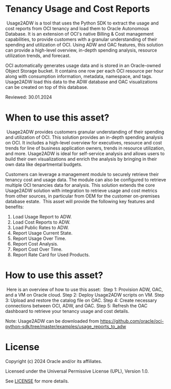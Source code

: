 # Tenancy Usage and Cost Reports
​
Usage2ADW is a tool that uses the Python SDK to extract the usage and cost reports from OCI tenancy and load them to Oracle Autonomous Database. It is an extension of OCI's native Billing & Cost management capabilities, to provide customers with a granular understanding of their spending and utilization of OCI. Using ADW and OAC features, this solution can provide a high-level overview, in-depth spending analysis, resource utilization trends, and forecast.

OCI automatically generates usage data and is stored in an Oracle-owned Object Storage bucket. It contains one row per each OCI resource per hour along with consumption information, metadata, namespace, and tags. Usage2ADW load this data to the ADW database and OAC visualizations can be created on top of this database.

Reviewed: 30.01.2024
​
# When to use this asset?
​
Usage2ADW provides customers granular understanding of their spending and utilization of OCI. This solution provides an in-depth spending analysis on OCI. It includes a high-level overview for executives, resource and cost trends for line of business application owners, trends in resource utilization, and more. Usage2ADW is ideal for self-service analysis and allows users to build their own visualizations and enrich the analysis by bringing in their own data like departmental budgets.

Customers can leverage a management module to securely retrieve their tenancy cost and usage data. The module can also be configured to retrieve multiple OCI tenancies data for analysis. This solution extends the core Usage2ADW solution with integration to retrieve usage and cost metrics from other sources, in particular from OEM for the customer on-premises database estate.
​
This asset will provide the following key features and benefits:
​
1) Load Usage Report to ADW.
2) Load Cost Reports to ADW.
3) Load Public Rates to ADW.
4) Report Usage Current State.
5) Report Usage Over Time.
6) Report Cost Analysis.
7) Report Cost Over Time.
8) Report Rate Card for Used Products.
​
# How to use this asset?
​
Here is an overview of how to use this asset:
​
Step 1: Provision ADW, OAC, and a VM on Oracle cloud.
Step 2: Deploy Usage2ADW scripts on VM.
Step 3: Upload and restore the catalog file on OAC.
Step 4: Create necessary connections between OCI, ADW, and OAC.
Step 5: Refresh the OAC dashboard to retrieve your tenancy usage and cost details.

Note: Usage2ADW can be downloaded from https://github.com/oracle/oci-python-sdk/tree/master/examples/usage_reports_to_adw


# License

Copyright (c) 2024 Oracle and/or its affiliates.

Licensed under the Universal Permissive License (UPL), Version 1.0.

See [LICENSE](https://github.com/oracle-devrel/technology-engineering/blob/main/LICENSE) for more details.
